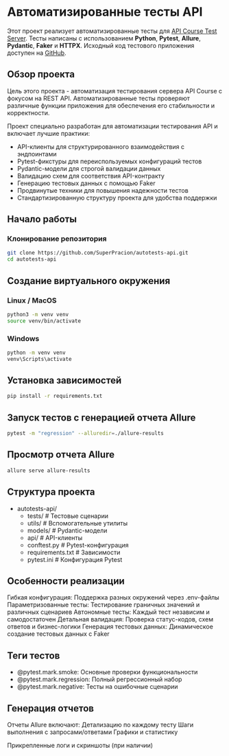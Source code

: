 # Автоматизированные тесты API

Этот проект реализует автоматизированные тесты для [API Course Test Server](https://github.com/Nikita-Filonov/qa-automation-engineer-api-course). Тесты написаны с использованием **Python**, **Pytest**, **Allure**, **Pydantic**, **Faker** и **HTTPX**. Исходный код тестового приложения доступен на [GitHub](https://github.com/Nikita-Filonov/qa-automation-engineer-api-course).

## Обзор проекта

Цель этого проекта - автоматизация тестирования сервера API Course с фокусом на REST API. Автоматизированные тесты проверяют различные функции приложения для обеспечения его стабильности и корректности.

Проект специально разработан для автоматизации тестирования API и включает лучшие практики:
- API-клиенты для структурированного взаимодействия с эндпоинтами
- Pytest-фикстуры для переиспользуемых конфигураций тестов
- Pydantic-модели для строгой валидации данных
- Валидацию схем для соответствия API-контракту
- Генерацию тестовых данных с помощью Faker
- Продвинутые техники для повышения надежности тестов
- Стандартизированную структуру проекта для удобства поддержки

## Начало работы

### Клонирование репозитория

```bash
git clone https://github.com/SuperPracion/autotests-api.git
cd autotests-api
```

## Создание виртуального окружения
### Linux / MacOS
```bash
python3 -m venv venv
source venv/bin/activate
```

### Windows
```bash
python -m venv venv
venv\Scripts\activate
```

## Установка зависимостей
```bash
pip install -r requirements.txt
```

## Запуск тестов с генерацией отчета Allure
```bash
pytest -m "regression" --alluredir=./allure-results
```

## Просмотр отчета Allure
```bash
allure serve allure-results
```

## Структура проекта
- autotests-api/
    * tests/               # Тестовые сценарии
    * utils/               # Вспомогательные утилиты
    * models/              # Pydantic-модели
    * api/                 # API-клиенты
    * conftest.py          # Pytest-конфигурация
    * requirements.txt     # Зависимости
    * pytest.ini           # Конфигурация Pytest

## Особенности реализации
Гибкая конфигурация: Поддержка разных окружений через .env-файлы
Параметризованные тесты: Тестирование граничных значений и различных сценариев
Автономные тесты: Каждый тест независим и самодостаточен
Детальная валидация: Проверка статус-кодов, схем ответов и бизнес-логики
Генерация тестовых данных: Динамическое создание тестовых данных с Faker

## Теги тестов
* @pytest.mark.smoke: Основные проверки функциональности
* @pytest.mark.regression: Полный регрессионный набор
* @pytest.mark.negative: Тесты на ошибочные сценарии

## Генерация отчетов
Отчеты Allure включают:
Детализацию по каждому тесту
Шаги выполнения с запросами/ответами
Графики и статистику

Прикрепленные логи и скриншоты (при наличии)